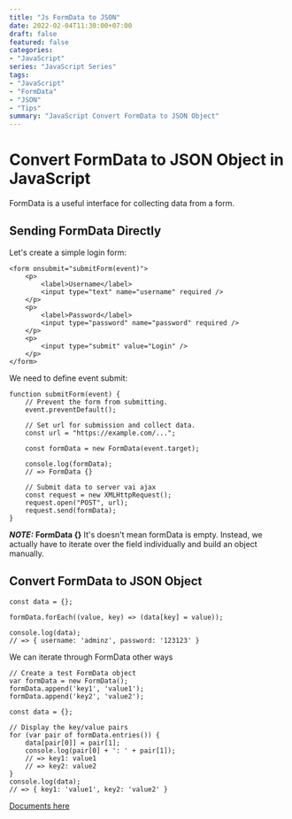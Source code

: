 ```yaml
---
title: "Js FormData to JSON"
date: 2022-02-04T11:30:00+07:00
draft: false
featured: false
categories: 
- "JavaScript"
series: "JavaScript Series"
tags: 
- "JavaScript"
- "FormData"
- "JSON"
- "Tips"
summary: "JavaScript Convert FormData to JSON Object"
---
```


# Convert FormData to JSON Object in JavaScript

FormData is a useful interface for collecting data from a form.

## Sending FormData Directly

Let's create a simple login form:
```htmlembedded=
<form onsubmit="submitForm(event)">
	<p>
		<label>Username</label>
		<input type="text" name="username" required />
	</p>
	<p>
		<label>Password</label>
		<input type="password" name="password" required />
	</p>
	<p>
		<input type="submit" value="Login" />
	</p>
</form>
```

We need to define event submit:
```javascript=
function submitForm(event) {
    // Prevent the form from submitting.
    event.preventDefault();

    // Set url for submission and collect data.
    const url = "https://example.com/...";

    const formData = new FormData(event.target);

    console.log(formData);
    // => FormData {}

    // Submit data to server vai ajax
    const request = new XMLHttpRequest();
    request.open("POST", url);
    request.send(formData);
}
```

***NOTE:*** **FormData {}** It's doesn't mean formData is empty. Instead, we actually have to iterate over the field individually and build an object manually.

## Convert FormData to JSON Object
```javascript=
const data = {};

formData.forEach((value, key) => (data[key] = value));
  
console.log(data);
// => { username: 'adminz', password: '123123' }
```

We can iterate through FormData other ways
```javascript=
// Create a test FormData object
var formData = new FormData();
formData.append('key1', 'value1');
formData.append('key2', 'value2');

const data = {};

// Display the key/value pairs
for (var pair of formData.entries()) {
    data[pair[0]] = pair[1];
    console.log(pair[0] + ': ' + pair[1]);
    // => key1: value1
    // => key2: value2
}
console.log(data);
// => { key1: 'value1', key2: 'value2' }
```


[Documents here](https://developer.mozilla.org/en-US/docs/Web/API/FormData/entries)
